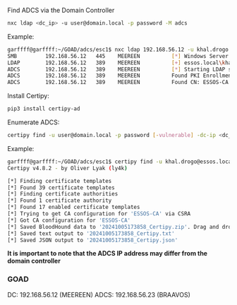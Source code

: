 
Find ADCS via the Domain Controller

```bash
nxc ldap <dc_ip> -u user@domain.local -p password -M adcs
```

Example:

```bash
garffff@garffff:~/GOAD/adcs/esc1$ nxc ldap 192.168.56.12 -u khal.drogo -p horse -M adcs
SMB         192.168.56.12   445    MEEREEN          [*] Windows Server 2016 Standard Evaluation 14393 x64 (name:MEEREEN) (domain:essos.local) (signing:True) (SMBv1:True)
LDAP        192.168.56.12   389    MEEREEN          [+] essos.local\khal.drogo:horse 
ADCS        192.168.56.12   389    MEEREEN          [*] Starting LDAP search with search filter '(objectClass=pKIEnrollmentService)'
ADCS        192.168.56.12   389    MEEREEN          Found PKI Enrollment Server: braavos.essos.local
ADCS        192.168.56.12   389    MEEREEN          Found CN: ESSOS-CA
```

Install Certipy:

```bash
pip3 install certipy-ad
```

Enumerate ADCS:

```bash
certipy find -u user@domain.local -p password [-vulnerable] -dc-ip <dc_ip>
```

Example:

```bash
garffff@garffff:~/GOAD/adcs/esc1$ certipy find -u khal.drogo@essos.local -p 'horse' -dc-ip 192.168.56.12
Certipy v4.8.2 - by Oliver Lyak (ly4k)

[*] Finding certificate templates
[*] Found 39 certificate templates
[*] Finding certificate authorities
[*] Found 1 certificate authority
[*] Found 17 enabled certificate templates
[*] Trying to get CA configuration for 'ESSOS-CA' via CSRA
[*] Got CA configuration for 'ESSOS-CA'
[*] Saved BloodHound data to '20241005173858_Certipy.zip'. Drag and drop the file into the BloodHound GUI from @ly4k
[*] Saved text output to '20241005173858_Certipy.txt'
[*] Saved JSON output to '20241005173858_Certipy.json'
```

**It is important to note that the ADCS IP address may differ from the domain controller**
### GOAD
DC: 192.168.56.12 (MEEREEN)
ADCS: 192.168.56.23 (BRAAVOS)